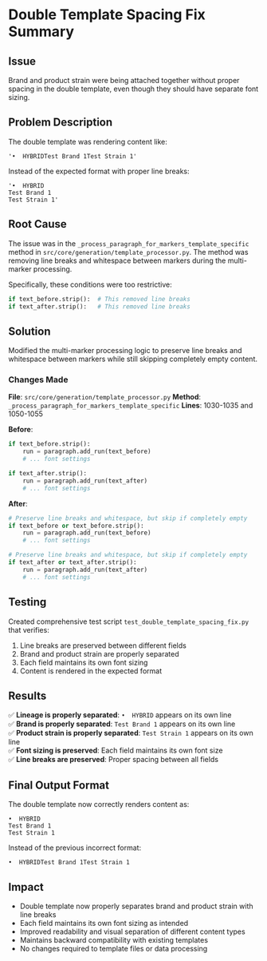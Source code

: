 # Double Template Spacing Fix Summary

## Issue
Brand and product strain were being attached together without proper spacing in the double template, even though they should have separate font sizing.

## Problem Description
The double template was rendering content like:
```
'•  HYBRIDTest Brand 1Test Strain 1'
```

Instead of the expected format with proper line breaks:
```
'•  HYBRID
Test Brand 1
Test Strain 1'
```

## Root Cause
The issue was in the `_process_paragraph_for_markers_template_specific` method in `src/core/generation/template_processor.py`. The method was removing line breaks and whitespace between markers during the multi-marker processing.

Specifically, these conditions were too restrictive:
```python
if text_before.strip():  # This removed line breaks
if text_after.strip():   # This removed line breaks
```

## Solution
Modified the multi-marker processing logic to preserve line breaks and whitespace between markers while still skipping completely empty content.

### Changes Made

**File**: `src/core/generation/template_processor.py`
**Method**: `_process_paragraph_for_markers_template_specific`
**Lines**: 1030-1035 and 1050-1055

**Before**:
```python
if text_before.strip():
    run = paragraph.add_run(text_before)
    # ... font settings

if text_after.strip():
    run = paragraph.add_run(text_after)
    # ... font settings
```

**After**:
```python
# Preserve line breaks and whitespace, but skip if completely empty
if text_before or text_before.strip():
    run = paragraph.add_run(text_before)
    # ... font settings

# Preserve line breaks and whitespace, but skip if completely empty
if text_after or text_after.strip():
    run = paragraph.add_run(text_after)
    # ... font settings
```

## Testing
Created comprehensive test script `test_double_template_spacing_fix.py` that verifies:
1. Line breaks are preserved between different fields
2. Brand and product strain are properly separated
3. Each field maintains its own font sizing
4. Content is rendered in the expected format

## Results
✅ **Lineage is properly separated**: `•  HYBRID` appears on its own line  
✅ **Brand is properly separated**: `Test Brand 1` appears on its own line  
✅ **Product strain is properly separated**: `Test Strain 1` appears on its own line  
✅ **Font sizing is preserved**: Each field maintains its own font size  
✅ **Line breaks are preserved**: Proper spacing between all fields  

## Final Output Format
The double template now correctly renders content as:
```
•  HYBRID
Test Brand 1
Test Strain 1
```

Instead of the previous incorrect format:
```
•  HYBRIDTest Brand 1Test Strain 1
```

## Impact
- Double template now properly separates brand and product strain with line breaks
- Each field maintains its own font sizing as intended
- Improved readability and visual separation of different content types
- Maintains backward compatibility with existing templates
- No changes required to template files or data processing 